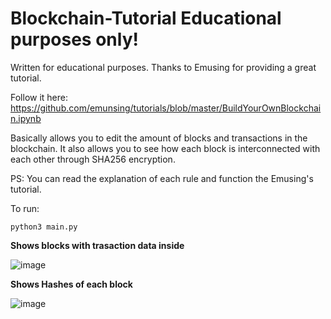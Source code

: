 # Blockchain-Tutorial Educational purposes only!

Written for educational purposes. Thanks to Emusing for providing a great tutorial. 

Follow it here: https://github.com/emunsing/tutorials/blob/master/BuildYourOwnBlockchain.ipynb

Basically allows you to edit the amount of blocks and transactions in the blockchain.  It also allows you to see how each block is interconnected with each other through SHA256 encryption.

PS: You can read the explanation of each rule and function the Emusing's tutorial.

To run:

```
python3 main.py
```

**Shows blocks with trasaction data inside**

![image](https://user-images.githubusercontent.com/25104394/39401802-c92db908-4b1c-11e8-900e-4a28830c716e.png)

**Shows Hashes of each block**

![image](https://user-images.githubusercontent.com/25104394/39401822-1b1d14fc-4b1d-11e8-98cf-2da3290600e8.png)
